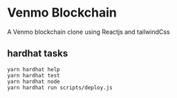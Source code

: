 # Venmo Blockchain

A Venmo blockchain clone using Reactjs and tailwindCss


## hardhat tasks

```shell
yarn hardhat help
yarn hardhat test
yarn hardhat node
yarn hardhat run scripts/deploy.js
```
